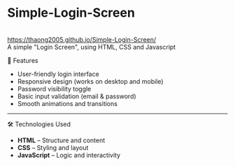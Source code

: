 # Simple-Login-Screen
<br> https://thaong2005.github.io/Simple-Login-Screen/ <br>
A simple "Login Screen", using HTML, CSS and Javascript

🚀 Features

- User-friendly login interface  
- Responsive design (works on desktop and mobile)  
- Password visibility toggle  
- Basic input validation (email & password)  
- Smooth animations and transitions  

---

🛠️ Technologies Used

- **HTML** – Structure and content  
- **CSS** – Styling and layout  
- **JavaScript** – Logic and interactivity  

